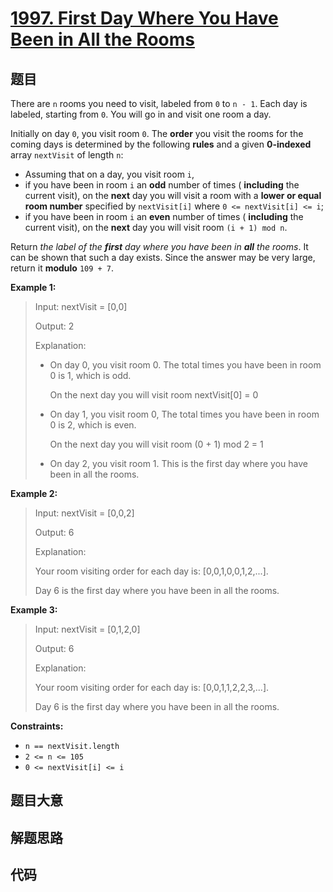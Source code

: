 # [1997. First Day Where You Have Been in All the Rooms](https://leetcode.com/problems/first-day-where-you-have-been-in-all-the-rooms/)

## 题目

There are `n` rooms you need to visit, labeled from `0` to `n - 1`. Each day
is labeled, starting from `0`. You will go in and visit one room a day.

Initially on day `0`, you visit room `0`. The **order** you visit the rooms
for the coming days is determined by the following **rules** and a given
**0-indexed** array `nextVisit` of length `n`:

  * Assuming that on a day, you visit room `i`,
  * if you have been in room `i` an **odd** number of times ( **including** the current visit), on the **next** day you will visit a room with a **lower or equal room number** specified by `nextVisit[i]` where `0 <= nextVisit[i] <= i`;
  * if you have been in room `i` an **even** number of times ( **including** the current visit), on the **next** day you will visit room `(i + 1) mod n`.

Return _the label of the **first** day where you have been in **all** the
rooms_. It can be shown that such a day exists. Since the answer may be very
large, return it **modulo** `109 + 7`.



**Example 1:**

> Input: nextVisit = [0,0]
> 
> Output: 2
> 
> Explanation:
> - On day 0, you visit room 0. The total times you have been in room 0 is 1, which is odd.
> 
>   On the next day you will visit room nextVisit[0] = 0
> - On day 1, you visit room 0, The total times you have been in room 0 is 2, which is even.
> 
>   On the next day you will visit room (0 + 1) mod 2 = 1
> - On day 2, you visit room 1. This is the first day where you have been in all the rooms.

**Example 2:**

> Input: nextVisit = [0,0,2]
> 
> Output: 6
> 
> Explanation:
> 
> Your room visiting order for each day is: [0,0,1,0,0,1,2,...].
> 
> Day 6 is the first day where you have been in all the rooms.

**Example 3:**

> Input: nextVisit = [0,1,2,0]
> 
> Output: 6
> 
> Explanation:
> 
> Your room visiting order for each day is: [0,0,1,1,2,2,3,...].
> 
> Day 6 is the first day where you have been in all the rooms.

**Constraints:**

  * `n == nextVisit.length`
  * `2 <= n <= 105`
  * `0 <= nextVisit[i] <= i`


## 题目大意

## 解题思路

## 代码

```javascript

```


